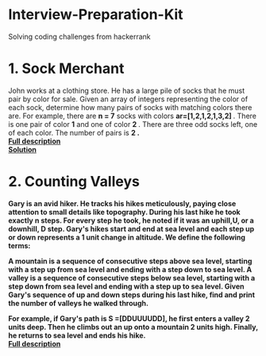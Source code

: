 # Interview-Preparation-Kit
Solving coding challenges from hackerrank


<h1>1. Sock Merchant</h1>
John works at a clothing store. He has a large pile of socks that he must pair by color for sale. Given an array of integers representing the color of each sock, determine how many pairs of socks with matching colors there are.
For example, there are <strong> n = 7</strong> socks with colors <strong> ar=[1,2,1,2,1,3,2] </strong> . There is one pair of color <strong>1</strong> and one of color <strong> 2 </strong>. There are three odd socks left, one of each color. The number of pairs is <strong> 2 <strong>.
<br><a href ="https://www.hackerrank.com/challenges/sock-merchant/problem"> Full description </a>
<br><a href ="https://github.com/samuelidehen/Interview-Preparation-Kit/blob/master/Solution/SockMerchant.js"> Solution</a>


<h1> 2. Counting Valleys</h1>

Gary is an avid hiker. He tracks his hikes meticulously, paying close attention to small details like topography. During his last hike he took exactly <strong>n</strong> steps. For every step he took, he noted if it was an uphill,<strong>U</strong>, or a downhill, <strong>D</strong> step. Gary's hikes start and end at sea level and each step up or down represents a <strong>1</strong> unit change in altitude. We define the following terms:

A mountain is a sequence of consecutive steps above sea level, starting with a step up from sea level and ending with a step down to sea level.
A valley is a sequence of consecutive steps below sea level, starting with a step down from sea level and ending with a step up to sea level.
Given Gary's sequence of up and down steps during his last hike, find and print the number of valleys he walked through.

For example, if Gary's path is <strong>S =[DDUUUUDD]</strong>, he first enters a valley <strong>2</strong> units deep. Then he climbs out an up onto a mountain <strong>2</strong> units high. Finally, he returns to sea level and ends his hike.
<br><a href ="https://www.hackerrank.com/challenges/counting-valleys/problem"> Full description </a>

